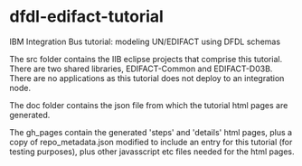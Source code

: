 # dfdl-edifact-tutorial
IBM Integration Bus tutorial: modeling UN/EDIFACT using DFDL schemas

The src folder contains the IIB eclipse projects that comprise this tutorial. There are two shared libraries, EDIFACT-Common and EDIFACT-D03B. There are no applications as this tutorial does not deploy to an integration node.

The doc folder contains the json file from which the tutorial html pages are generated.

The gh_pages contain the generated 'steps' and 'details' html pages, plus a copy of repo_metadata.json modified to include an entry for this tutorial (for testing purposes), plus other javasscript etc files needed for the html pages. 
